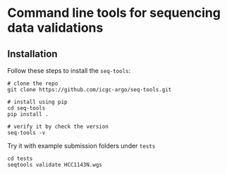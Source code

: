 # Command line tools for sequencing data validations

## Installation

Follow these steps to install the `seq-tools`:
```
# clone the repo
git clone https://github.com/icgc-argo/seq-tools.git

# install using pip
cd seq-tools
pip install .

# verify it by check the version
seq-tools -v
```

Try it with example submission folders under `tests`
```
cd tests
seqtools validate HCC1143N.wgs
```
